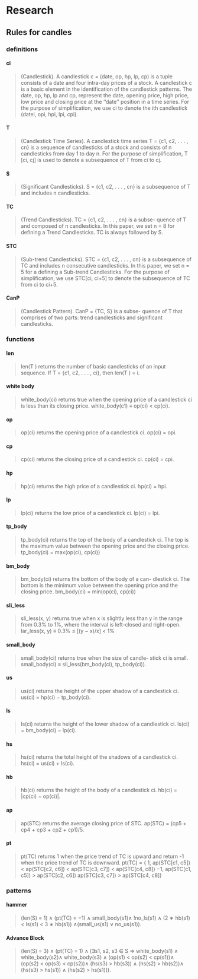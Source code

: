 # Research

##  Rules for candles

### definitions
#### ci
> (Candlestick). A candlestick c = (date, op, hp, lp, cp)
is a tuple consists of a date and four intra-day prices of a stock.
A candlestick c is a basic element in the identification of the
candlestick patterns. The date, op, hp, lp and cp, represent the
date, opening price, high price, low price and closing price at the
‘‘date’’ position in a time series. For the purpose of simplification,
we use ci to denote the ith candlestick (datei, opi, hpi, lpi, cpi).
#### T
>  (Candlestick Time Series). A candlestick time series
T = {c1, c2, . . . , cn} is a sequence of candlesticks of a stock and
consists of n candlesticks from day 1 to day n. For the purpose of
simplification, T [ci, cj] is used to denote a subsequence of T from
ci to cj.
#### S
> (Significant Candlesticks). S = {c1, c2, . . . , cn} is a
subsequence of T and includes n candlesticks.
#### TC
> (Trend Candlesticks). TC = {c1, c2, . . . , cn} is a subse-
quence of T and composed of n candlesticks. In this paper, we set
n = 8 for defining a Trend Candlesticks. TC is always followed by
S.
#### STC
>  (Sub-trend Candlesticks). STC = {c1, c2, . . . , cn} is a
subsequence of TC and includes n consecutive candlesticks. In this
paper, we set n = 5 for a defining a Sub-trend Candlesticks. For
the purpose of simplification, we use STC[ci, ci+5] to denote the
subsequence of TC from ci to ci+5.
#### CanP
> (Candlestick Pattern). CanP = {TC, S} is a subse-
quence of T that comprises of two parts: trend candlesticks and
significant candlesticks.

### functions
#### len
>len(T ) returns the number of basic candlesticks of an
input sequence. If T = {c1, c2, . . . , ci}, then
len(T ) = i. 
#### white body
>  white_body(ci) returns true when the opening price
of a candlestick ci is less than its closing price.
white_body(c1) ≡ op(ci) < cp(ci). 
#### op
>  op(ci) returns the opening price of a candlestick ci.
op(ci) = opi. 
#### cp
>  cp(ci) returns the closing price of a candlestick ci.
cp(ci) = cpi. 
#### hp
>  hp(ci) returns the high price of a candlestick ci.
hp(ci) = hpi.
#### lp
>  lp(ci) returns the low price of a candlestick ci.
lp(ci) = lpi. 
#### tp_body
> tp_body(ci) returns the top of the body of a candlestick
ci. The top is the maximum value between the opening price and the
closing price.
tp_body(ci) = max(op(ci), cp(ci)) 
#### bm_body
> bm_body(ci) returns the bottom of the body of a can-
dlestick ci. The bottom is the minimum value between the opening
price and the closing price.
bm_body(ci) = min(op(ci), cp(ci))
#### sli_less
> sli_less(x, y) returns true when x is slightly less than
y in the range from 0.3% to 1%, where the interval is left-closed and
right-open.
lar_less(x, y) ≡ 0.3% ≤ [(y − x)/x] < 1%
#### small_body
> small_body(ci) returns true when the size of candle-
stick ci is small.
small_body(ci) ≡ sli_less(bm_body(ci), tp_body(ci)). 
#### us
> us(ci) returns the height of the upper shadow of a
candlestick ci.
us(ci) = hp(ci) − tp_body(ci). 
#### ls
> ls(ci) returns the height of the lower shadow of a
candlestick ci.
ls(ci) = bm_body(ci) − lp(ci). 
#### hs
> hs(ci) returns the total height of the shadows of a
candlestick ci.
hs(ci) = us(ci) + ls(ci). 
#### hb
> hb(ci) returns the height of the body of a candlestick
ci.
hb(ci) = |cp(ci) − op(ci)|. 
#### ap
> ap(STC) returns the average closing price of STC.
ap(STC) = (cp5 + cp4 + cp3 + cp2 + cp1)/5. 
#### pt
>  pt(TC) returns 1 when the price trend of TC is upward
and return -1 when the price trend of TC is downward.
pt(TC) = {
1, ap(STC[c1, c5]) < ap(STC[c2, c6])
< ap(STC[c3, c7]) < ap(STC[c4, c8])
−1, ap(STC[c1, c5]) > ap(STC[c2, c6])
> ap(STC[c3, c7]) > ap(STC[c4, c8])



### patterns
#### hammer
> (len(S) = 1) ∧ (pt(TC) = −1) ∧ small_body(s1)∧
!no_ls(s1) ∧ (2 ∗ hb(s1) < ls(s1) < 3 ∗ hb(s1))
∧(small_us(s1) ∨ no_us(s1)).
#### Advance Block 

> (len(S) = 3) ∧ (pt(TC) = 1) ∧ (∃s1, s2, s3 ∈ S ⇒
white_body(s1) ∧ white_body(s2)∧
white_body(s3) ∧ (op(s1) < op(s2) < cp(s1))∧
(op(s2) < op(s3) < cp(s2))∧
(hs(s3) > hb(s3)) ∧ (hs(s2) > hb(s2))∧
(hs(s3) > hs(s1)) ∧ (hs(s2) > hs(s1))).